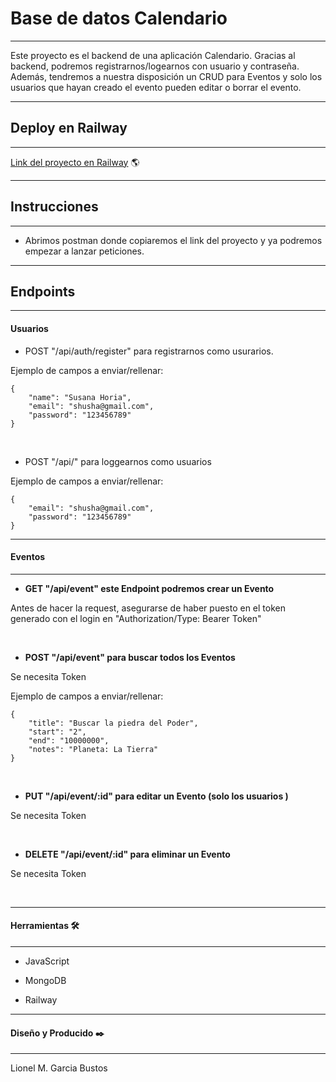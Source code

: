 # Base de datos Calendario
---

Este proyecto es el backend de una aplicación Calendario. Gracias al backend, podremos registrarnos/logearnos con usuario y
contraseña. Además, tendremos a nuestra disposición un CRUD para Eventos y solo los usuarios que hayan creado el evento pueden
editar o borrar el evento. 

---

## Deploy en Railway 
---

[Link del proyecto en Railway](http://calendar-backend-production-fac4.up.railway.app/) 🌎


---

## Instrucciones

---

- Abrimos postman donde copiaremos el link del proyecto y ya podremos empezar a lanzar peticiones.

---

## Endpoints

---

<h4><strong>Usuarios</strong></h4>


* POST "/api/auth/register" para registrarnos como usurarios.

Ejemplo de campos a enviar/rellenar:
```
{
    "name": "Susana Horia",
    "email": "shusha@gmail.com",
    "password": "123456789"
}
```
<br>

* POST "/api/" para loggearnos como usuarios

Ejemplo de campos a enviar/rellenar:
```
{
    "email": "shusha@gmail.com",
    "password": "123456789"
}
```
---

<h4><strong>Eventos</strong></h4>

---


* <strong>GET "/api/event" este Endpoint podremos crear un Evento</strong>

Antes de hacer la request, asegurarse de haber puesto en el token generado con el login en "Authorization/Type: Bearer Token"

<br>

* <strong>POST "/api/event" para buscar todos los Eventos</strong>

Se necesita Token

Ejemplo de campos a enviar/rellenar:
```
{
    "title": "Buscar la piedra del Poder",
    "start": "2",
    "end": "10000000",
    "notes": "Planeta: La Tierra"
}
```
<br>

* <strong>PUT "/api/event/:id" para editar un Evento (solo los usuarios )</strong>

Se necesita Token

<br>

* <strong>DELETE "/api/event/:id" para eliminar un Evento</strong> 

Se necesita Token

<br>

---

<h4><strong>Herramientas</strong> 🛠️</h4>

---

- JavaScript

- MongoDB

- Railway

---

<h4><strong>Diseño y Producido</strong> ✒️</h4>

---

Lionel M. Garcia Bustos